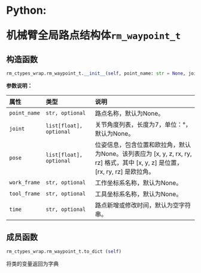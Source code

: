 # <p class="hidden">Python: </p>机械臂全局路点结构体`rm_waypoint_t`

## 构造函数

```Python
rm_ctypes_wrap.rm_waypoint_t.__init__(self, point_name: str = None, joint: list[float] = None, pose: list[float] = None, work_frame: str = None, tool_frame: str = None, time: str = ''):
```

**参数说明：**

| 属性           | 类型                | 说明                                       |
| :------------ | :------------------ | :--------------------------------------- |
| `point_name`   | `str, optional`     | 路点名称，默认为None。                   |
| `joint`        | `list[float], optional` | 关节角度列表，长度为7，单位：°，默认为None。 |
| `pose`         | `list[float], optional` | 位姿信息，包含位置和欧拉角，默认为None。该列表应为 [x, y, z, rx, ry, rz] 格式，其中 [x, y, z] 是位置，[rx, ry, rz] 是欧拉角。 |
| `work_frame`   | `str, optional`     | 工作坐标系名称，默认为None。            |
| `tool_frame`   | `str, optional`     | 工具坐标系名称，默认为None。          |
| `time`         | `str, optional`     | 路点新增或修改时间，默认为空字符串。     |

## 成员函数

```Python
rm_ctypes_wrap.rm_waypoint_t.to_dict (self)
```

将类的变量返回为字典
